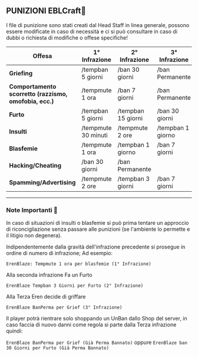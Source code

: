 ## PUNIZIONI EBLCraft📒

I file di punizione sono stati creati dal Head Staff in linea generale, possono essere modificate in caso di necessità e ci si può consultare in caso di dubbi o richiesta di modifiche o offese specifiche!


| Offesa                 | 1° Infrazione       | 2° Infrazione      | 3° Infrazione          | 4° Infrazione          | 5° Infrazione          | 6° Infrazione          |
|------------------------|---------------------|--------------------|------------------------|------------------------|------------------------|------------------------|
| **Griefing**           | /tempban 5 giorni   | /ban 30 giorni     | /ban Permanente        |                        |                        |                        |
| **Comportamento scorretto (razzismo, omofobia, ecc.)** | /tempmute 1 ora     | /ban 7 giorni      | /ban Permanente        |                        |                        |                        |
| **Furto**              | /tempban 5 giorni   | /tempban 15 giorni | /ban 30 giorni         | /ban Permanente        |                        |                        |
| **Insulti**            | /tempmute 30 minuti | /tempmute 2 ore    | /tempban 1 giorno      | /ban 7 giorni          | /ban 30 giorni         | /ban Permanente        |
| **Blasfemie**          | /tempmute 1 ora     | /tempban 1 giorno  | /ban 7 giorni          | /ban 30 giorni         | /ban 60 giorni         | /ban Permanente        |
| **Hacking/Cheating**   | /ban 30 giorni      | /ban Permanente    |                        |                        |                        |                        |
| **Spamming/Advertising** | /tempmute 2 ore     | /tempban 3 giorni  | /ban 7 giorni          | /ban 15 giorni         | /ban 30 giorni         | /ban Permanente        |


----
### Note Importanti 📌
In caso di situazioni di insulti o blasfemie si può prima tentare un approccio di riconcigliazione senza passare alle punizioni (se l'ambiente lo permette e il litigio non degenera).


Indipendentemente dalla gravità dell'infrazione precedente si prosegue in ordine di numero di infrazione;
Ad esempio:

`ErenBlaze: Tempmute 1 ora per blasfemie (1° Infrazione)`

Alla seconda infrazione Fa un Furto

`ErenBlaze Tempban 3 Giorni per Furto (2° Infrazione)`

Alla Terza Eren decide di griffare

`ErenBlaze BanPerma per Grief (3° Infrazione)`

Il player potrà rientrare solo shoppando un UnBan dallo Shop del server, in caso faccia di nuovo danni come regola si parte dalla Terza infrazione quindi:

`ErenBlaze BanPerma per Grief (Già Perma Bannato)` oppure `ErenBlaze ban 30 Giorni per Furto (Già Perma Bannato)`
